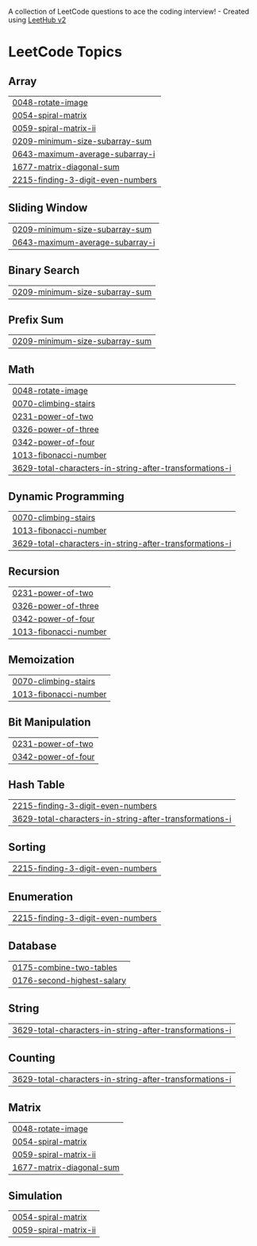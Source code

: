 A collection of LeetCode questions to ace the coding interview! - Created using [LeetHub v2](https://github.com/arunbhardwaj/LeetHub-2.0)
<!---LeetCode Topics Start-->
# LeetCode Topics
## Array
|  |
| ------- |
| [0048-rotate-image](https://github.com/guru741/LeetCode/tree/master/0048-rotate-image) |
| [0054-spiral-matrix](https://github.com/guru741/LeetCode/tree/master/0054-spiral-matrix) |
| [0059-spiral-matrix-ii](https://github.com/guru741/LeetCode/tree/master/0059-spiral-matrix-ii) |
| [0209-minimum-size-subarray-sum](https://github.com/guru741/LeetCode/tree/master/0209-minimum-size-subarray-sum) |
| [0643-maximum-average-subarray-i](https://github.com/guru741/LeetCode/tree/master/0643-maximum-average-subarray-i) |
| [1677-matrix-diagonal-sum](https://github.com/guru741/LeetCode/tree/master/1677-matrix-diagonal-sum) |
| [2215-finding-3-digit-even-numbers](https://github.com/guru741/LeetCode/tree/master/2215-finding-3-digit-even-numbers) |
## Sliding Window
|  |
| ------- |
| [0209-minimum-size-subarray-sum](https://github.com/guru741/LeetCode/tree/master/0209-minimum-size-subarray-sum) |
| [0643-maximum-average-subarray-i](https://github.com/guru741/LeetCode/tree/master/0643-maximum-average-subarray-i) |
## Binary Search
|  |
| ------- |
| [0209-minimum-size-subarray-sum](https://github.com/guru741/LeetCode/tree/master/0209-minimum-size-subarray-sum) |
## Prefix Sum
|  |
| ------- |
| [0209-minimum-size-subarray-sum](https://github.com/guru741/LeetCode/tree/master/0209-minimum-size-subarray-sum) |
## Math
|  |
| ------- |
| [0048-rotate-image](https://github.com/guru741/LeetCode/tree/master/0048-rotate-image) |
| [0070-climbing-stairs](https://github.com/guru741/LeetCode/tree/master/0070-climbing-stairs) |
| [0231-power-of-two](https://github.com/guru741/LeetCode/tree/master/0231-power-of-two) |
| [0326-power-of-three](https://github.com/guru741/LeetCode/tree/master/0326-power-of-three) |
| [0342-power-of-four](https://github.com/guru741/LeetCode/tree/master/0342-power-of-four) |
| [1013-fibonacci-number](https://github.com/guru741/LeetCode/tree/master/1013-fibonacci-number) |
| [3629-total-characters-in-string-after-transformations-i](https://github.com/guru741/LeetCode/tree/master/3629-total-characters-in-string-after-transformations-i) |
## Dynamic Programming
|  |
| ------- |
| [0070-climbing-stairs](https://github.com/guru741/LeetCode/tree/master/0070-climbing-stairs) |
| [1013-fibonacci-number](https://github.com/guru741/LeetCode/tree/master/1013-fibonacci-number) |
| [3629-total-characters-in-string-after-transformations-i](https://github.com/guru741/LeetCode/tree/master/3629-total-characters-in-string-after-transformations-i) |
## Recursion
|  |
| ------- |
| [0231-power-of-two](https://github.com/guru741/LeetCode/tree/master/0231-power-of-two) |
| [0326-power-of-three](https://github.com/guru741/LeetCode/tree/master/0326-power-of-three) |
| [0342-power-of-four](https://github.com/guru741/LeetCode/tree/master/0342-power-of-four) |
| [1013-fibonacci-number](https://github.com/guru741/LeetCode/tree/master/1013-fibonacci-number) |
## Memoization
|  |
| ------- |
| [0070-climbing-stairs](https://github.com/guru741/LeetCode/tree/master/0070-climbing-stairs) |
| [1013-fibonacci-number](https://github.com/guru741/LeetCode/tree/master/1013-fibonacci-number) |
## Bit Manipulation
|  |
| ------- |
| [0231-power-of-two](https://github.com/guru741/LeetCode/tree/master/0231-power-of-two) |
| [0342-power-of-four](https://github.com/guru741/LeetCode/tree/master/0342-power-of-four) |
## Hash Table
|  |
| ------- |
| [2215-finding-3-digit-even-numbers](https://github.com/guru741/LeetCode/tree/master/2215-finding-3-digit-even-numbers) |
| [3629-total-characters-in-string-after-transformations-i](https://github.com/guru741/LeetCode/tree/master/3629-total-characters-in-string-after-transformations-i) |
## Sorting
|  |
| ------- |
| [2215-finding-3-digit-even-numbers](https://github.com/guru741/LeetCode/tree/master/2215-finding-3-digit-even-numbers) |
## Enumeration
|  |
| ------- |
| [2215-finding-3-digit-even-numbers](https://github.com/guru741/LeetCode/tree/master/2215-finding-3-digit-even-numbers) |
## Database
|  |
| ------- |
| [0175-combine-two-tables](https://github.com/guru741/LeetCode/tree/master/0175-combine-two-tables) |
| [0176-second-highest-salary](https://github.com/guru741/LeetCode/tree/master/0176-second-highest-salary) |
## String
|  |
| ------- |
| [3629-total-characters-in-string-after-transformations-i](https://github.com/guru741/LeetCode/tree/master/3629-total-characters-in-string-after-transformations-i) |
## Counting
|  |
| ------- |
| [3629-total-characters-in-string-after-transformations-i](https://github.com/guru741/LeetCode/tree/master/3629-total-characters-in-string-after-transformations-i) |
## Matrix
|  |
| ------- |
| [0048-rotate-image](https://github.com/guru741/LeetCode/tree/master/0048-rotate-image) |
| [0054-spiral-matrix](https://github.com/guru741/LeetCode/tree/master/0054-spiral-matrix) |
| [0059-spiral-matrix-ii](https://github.com/guru741/LeetCode/tree/master/0059-spiral-matrix-ii) |
| [1677-matrix-diagonal-sum](https://github.com/guru741/LeetCode/tree/master/1677-matrix-diagonal-sum) |
## Simulation
|  |
| ------- |
| [0054-spiral-matrix](https://github.com/guru741/LeetCode/tree/master/0054-spiral-matrix) |
| [0059-spiral-matrix-ii](https://github.com/guru741/LeetCode/tree/master/0059-spiral-matrix-ii) |
<!---LeetCode Topics End-->